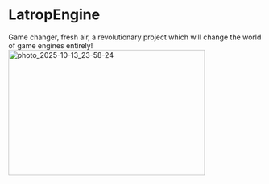 # LatropEngine
Game changer, fresh air, a revolutionary project which will change the world of game engines entirely!
<img width="390" height="250" alt="photo_2025-10-13_23-58-24" src="https://github.com/user-attachments/assets/5a13c6c1-0939-40f0-9c85-2e89af3c1f8b" />
